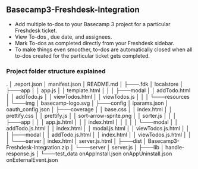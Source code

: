 ## Basecamp3-Freshdesk-Integration

- Add multiple to-dos to your Basecamp 3 project for a particular Freshdesk ticket.
- View To-dos , due date, and assignees. 
- Mark To-dos as completed directly from your Freshdesk sidebar. 
- To make things even smoother, to-dos are automatically closed when all to-dos created for the particular ticket gets completed.

### Project folder structure explained

.
│   .report.json
│   manifest.json
│   README.md
│
├───.fdk
│       localstore
│
├───app
│   │   app.js
│   │   template.html
│   │
│   ├───modal
│   │       addTodo.html
│   │       addTodo.js
│   │       viewTodos.html
│   │       viewTodos.js
│   │
│   └───resources
│       └───img
│               basecamp-logo.svg
│
├───config
│       iparams.json
│       oauth_config.json
│
├───coverage
│   │   base.css
│   │   index.html
│   │   prettify.css
│   │   prettify.js
│   │   sort-arrow-sprite.png
│   │   sorter.js
│   │
│   ├───app
│   │   │   app.js.html
│   │   │   index.html
│   │   │
│   │   └───modal
│   │           addTodo.js.html
│   │           index.html
│   │           modal.js.html
│   │           viewTodos.js.html
│   │
│   ├───modal
│   │       addTodo.js.html
│   │       index.html
│   │       viewTodos.js.html
│   │
│   └───server
│           index.html
│           server.js.html
│
├───dist
│       Basecamp3-Freshdesk-Integration.zip
│
└───server
    │   server.js
    │
    ├───lib
    │       handle-response.js
    │
    └───test_data
            onAppInstall.json
            onAppUninstall.json
            onExternalEvent.json